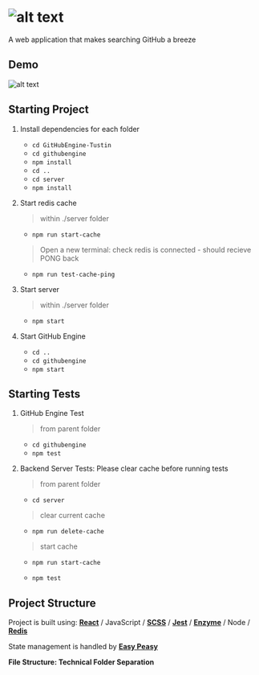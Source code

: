 # ![alt text](https://i.imgur.com/OVEefhu.png)

A web application that makes searching GitHub a breeze

## Demo 

![alt text](https://media.giphy.com/media/JmD2eYnlUS2DDxqBVe/giphy.gif)


## Starting Project

1. Install dependencies for each folder
   
   - `cd GitHubEngine-Tustin`
   - `cd githubengine`
   - `npm install`
   - `cd ..`
   - `cd server`
   - `npm install`

2. Start redis cache

   > within ./server folder

   - `npm run start-cache`

   > Open a new terminal: check redis is connected - should recieve PONG back

   - `npm run test-cache-ping`

3. Start server

   > within ./server folder

   - `npm start`

4. Start GitHub Engine
   - `cd ..`
   - `cd githubengine`
   - `npm start`

## Starting Tests

1. GitHub Engine Test

   > from parent folder

   - `cd githubengine`
   - `npm test`

2. Backend Server Tests: Please clear cache before running tests

   > from parent folder

   - `cd server`

   > clear current cache

   - `npm run delete-cache`

   > start cache

   - `npm run start-cache`

   - `npm test`

## Project Structure

Project is built using: **[React](https://github.com/facebook/react)** / JavaScript / **[SCSS](https://sass-lang.com/)** / **[Jest](https://github.com/facebook/jest)** / **[Enzyme](https://github.com/enzymejs/enzyme)** / Node / **[Redis](https://github.com/NodeRedis/node-redis)**

State management is handled by **[Easy Peasy](https://easy-peasy.now.sh/docs/quick-start.html)**

**File Structure: Technical Folder Separation**
